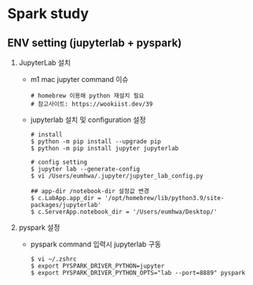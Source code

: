 # Spark study
## ENV setting (jupyterlab + pyspark)

1. JupyterLab 설치

    - m1 mac jupyter command 이슈
        ```
        # homebrew 이용해 python 재설치 필요
        # 참고사이트: https://wookiist.dev/39
        ```
    - jupyterlab 설치 및 configuration 설정
        ```
        # install
        $ python -m pip install --upgrade pip
        $ python -m pip install jupyter jupyterlab

        # config setting
        $ jupyter lab --generate-config
        $ vi /Users/eumhwa/.jupyter/jupyter_lab_config.py

        ## app-dir /notebook-dir 설정값 변경
        $ c.LabApp.app_dir = '/opt/homebrew/lib/python3.9/site-packages/jupyterlab'
        $ c.ServerApp.notebook_dir = '/Users/eumhwa/Desktop/'
        ```

2. pyspark 설정
    - pyspark command 입력시 jupyterlab 구동
        ```
        $ vi ~/.zshrc
        $ export PYSPARK_DRIVER_PYTHON=jupyter
        $ export PYSPARK_DRIVER_PYTHON_OPTS="lab --port=8889" pyspark
        ```
    
